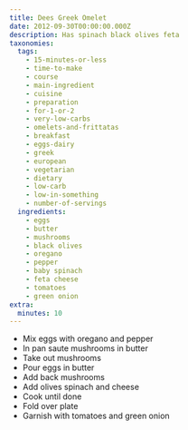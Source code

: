 ```yaml
---
title: Dees Greek Omelet
date: 2012-09-30T00:00:00.000Z
description: Has spinach black olives feta
taxonomies:
  tags:
    - 15-minutes-or-less
    - time-to-make
    - course
    - main-ingredient
    - cuisine
    - preparation
    - for-1-or-2
    - very-low-carbs
    - omelets-and-frittatas
    - breakfast
    - eggs-dairy
    - greek
    - european
    - vegetarian
    - dietary
    - low-carb
    - low-in-something
    - number-of-servings
  ingredients:
    - eggs
    - butter
    - mushrooms
    - black olives
    - oregano
    - pepper
    - baby spinach
    - feta cheese
    - tomatoes
    - green onion
extra:
  minutes: 10
---
```

 - Mix eggs with oregano and pepper
 - In pan saute mushrooms in butter
 - Take out mushrooms
 - Pour eggs in butter
 - Add back mushrooms
 - Add olives spinach and cheese
 - Cook until done
 - Fold over plate
 - Garnish with tomatoes and green onion

